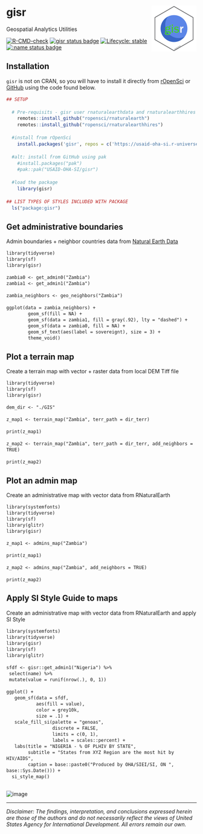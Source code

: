 # gisr <img src='man/figures/logo.png' align="right" height="120" />

Geospatial Analytics Utilities

<!-- badges: start -->
[![R-CMD-check](https://github.com/USAID-OHA-SI/gisr/workflows/R-CMD-check/badge.svg)](https://github.com/USAID-OHA-SI/gisr/actions)
[![gisr status badge](https://usaid-oha-si.r-universe.dev/badges/gisr)](https://usaid-oha-si.r-universe.dev/gisr)
[![Lifecycle: stable](https://img.shields.io/badge/lifecycle-stable-brightgreen.svg)](https://lifecycle.r-lib.org/articles/stages.html#stable)
[![:name status badge](https://usaid-oha-si.r-universe.dev/badges/:name)](https://usaid-oha-si.r-universe.dev/)
<!-- badges: end -->


## Installation

`gisr` is not on CRAN, so you will have to install it directly from [rOpenSci](https://usaid-oha-si.r-universe.dev/packages) or [GitHub](https://github.com/USAID-OHA-SI/) using the code found below.

``` r
## SETUP
  
  # Pre-requisits - gisr user rnaturalearthdata and rnaturalearthhires 
    remotes::install_github("ropensci/rnaturalearth")
    remotes::install_github("ropensci/rnaturalearthhires")

  #install from rOpenSci
    install.packages('gisr', repos = c('https://usaid-oha-si.r-universe.dev', 'https://cloud.r-project.org'))
    
  #alt: install from GitHub using pak
    #install.packages("pak")
    #pak::pak("USAID-OHA-SI/gisr")
    
  #load the package
    library(gisr)

## LIST TYPES OF STYLES INCLUDED WITH PACKAGE
  ls("package:gisr")
```
    
## Get administrative boundaries 
 
Admin boundaries + neighbor countries data from [Natural Earth Data](https://www.naturalearthdata.com/)


```{r}
library(tidyverse)
library(sf)
library(gisr) 

zambia0 <- get_admin0("Zambia") 
zambia1 <- get_admin1("Zambia") 

zambia_neighbors <- geo_neighbors("Zambia") 

ggplot(data = zambia_neighbors) +
        geom_sf(fill = NA) +
        geom_sf(data = zambia1, fill = gray(.92), lty = "dashed") +
        geom_sf(data = zambia0, fill = NA) +
        geom_sf_text(aes(label = sovereignt), size = 3) +
        theme_void()
```


## Plot a terrain map 

Create a terrain map with vector + raster data from local DEM Tiff file

```{r}
library(tidyverse)
library(sf)
library(gisr)

dem_dir <- "./GIS"

z_map1 <- terrain_map("Zambia", terr_path = dir_terr)

print(z_map1)

z_map2 <- terrain_map("Zambia", terr_path = dir_terr, add_neighbors = TRUE) 
    
print(z_map2)

```


## Plot an admin map 

Create an administrative map with vector data from RNaturalEarth

```{r}
library(systemfonts)
library(tidyverse)
library(sf)
library(glitr)
library(gisr)

z_map1 <- admins_map("Zambia")

print(z_map1)

z_map2 <- admins_map("Zambia", add_neighbors = TRUE) 
    
print(z_map2)

```

## Apply SI Style Guide to maps 

Create an administrative map with vector data from RNaturalEarth and apply SI Style

```{r}
library(systemfonts)
library(tidyverse)
library(gisr)
library(sf)
library(glitr)

sfdf <- gisr::get_admin1("Nigeria") %>%
 select(name) %>%
 mutate(value = runif(nrow(.), 0, 1))

ggplot() +
   geom_sf(data = sfdf,
           aes(fill = value),
           color = grey10k,
           size = .1) +
   scale_fill_si(palette = "genoas",
                 discrete = FALSE,
                 limits = c(0, 1),
                 labels = scales::percent) +
   labs(title = "NIGERIA - % OF PLHIV BY STATE",
        subtitle = "States from XYZ Region are the most hit by HIV/AIDS",
        caption = base::paste0("Produced by OHA/SIEI/SI, ON ", base::Sys.Date())) +
  si_style_map()
  
```
  
![image](https://user-images.githubusercontent.com/3952707/125997981-73a84f04-5f23-48f4-a77a-fceb4b158f76.png)

---

*Disclaimer: The findings, interpretation, and conclusions expressed herein are those of the authors and do not necessarily reflect the views of United States Agency for International Development. All errors remain our own.*
